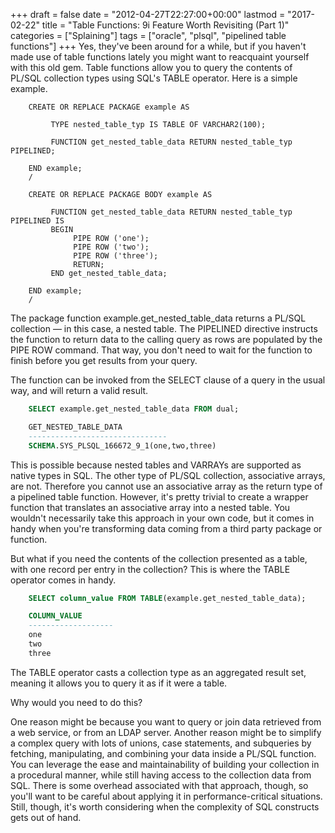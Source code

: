 +++
draft       = false
date        = "2012-04-27T22:27:00+00:00"
lastmod     = "2017-02-22"
title       = "Table Functions: 9i Feature Worth Revisiting (Part 1)"
categories  = ["Splaining"]
tags        = ["oracle", "plsql", "pipelined table functions"]
+++
Yes, they've been around for a while, but if you haven't made use of table functions lately you might want to reacquaint yourself with this old gem. Table functions allow you to query the contents of PL/SQL collection types using SQL's TABLE operator. Here is a simple example.

```plpgsql
    CREATE OR REPLACE PACKAGE example AS

         TYPE nested_table_typ IS TABLE OF VARCHAR2(100);

         FUNCTION get_nested_table_data RETURN nested_table_typ PIPELINED;

    END example;
    /

    CREATE OR REPLACE PACKAGE BODY example AS

         FUNCTION get_nested_table_data RETURN nested_table_typ PIPELINED IS
         BEGIN
              PIPE ROW ('one');
              PIPE ROW ('two');
              PIPE ROW ('three');
              RETURN;
         END get_nested_table_data;

    END example;
    /
```

The package function example.get_nested_table_data returns a PL/SQL collection — in this case, a nested table. The PIPELINED directive instructs the function to return data to the calling query as rows are populated by the PIPE ROW command. That way, you don't need to wait for the function to finish before you get results from your query.

The function can be invoked from the SELECT clause of a query in the usual way, and will return a valid result.

```sql
    SELECT example.get_nested_table_data FROM dual;

    GET_NESTED_TABLE_DATA
    -------------------------------
    SCHEMA.SYS_PLSQL_166672_9_1(one,two,three)
```

This is possible because nested tables and VARRAYs are supported as native types in SQL. The other type of PL/SQL collection, associative arrays, are not. Therefore you cannot use an associative array as the return type of a pipelined table function. However, it's pretty trivial to create a wrapper function that translates an associative array into a nested table. You wouldn't necessarily take this approach in your own code, but it comes in handy when you're transforming data coming from a third party package or function.

But what if you need the contents of the collection presented as a table, with one record per entry in the collection? This is where the TABLE operator comes in handy.

```sql
    SELECT column_value FROM TABLE(example.get_nested_table_data);

    COLUMN_VALUE
    -------------------
    one
    two
    three
```

The TABLE operator casts a collection type as an aggregated result set, meaning it allows you to query it as if it were a table.

Why would you need to do this?

One reason might be because you want to query or join data retrieved from a web service, or from an LDAP server. Another reason might be to simplify a complex query with lots of unions, case statements, and subqueries by fetching, manipulating, and combining your data inside a PL/SQL function. You can leverage the ease and maintainability of building your collection in a procedural manner, while still having access to the collection data from SQL. There is some overhead associated with that approach, though, so you'll want to be careful about applying it in performance-critical situations. Still, though, it's worth considering when the complexity of SQL constructs gets out of hand.
